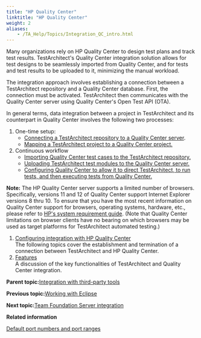 ```yaml
--- 
title: "HP Quality Center"
linktitle: "HP Quality Center"
weight: 2
aliases: 
    - /TA_Help/Topics/Integration_QC_intro.html
---
```


Many organizations rely on HP Quality Center to design test plans and track test results. TestArchitect's Quality Center integration solution allows for test designs to be seamlessly imported from Quality Center, and for tests and test results to be uploaded to it, minimizing the manual workload.

The integration approach involves establishing a connection between a TestArchitect repository and a Quality Center database. First, the connection must be activated. TestArchitect then communicates with the Quality Center server using Quality Center's Open Test API \(OTA\).

In general terms, data integration between a project in TestArchitect and its counterpart in Quality Center involves the following two processes:

1.  One-time setup:
    -   [Connecting a TestArchitect repository to a Quality Center server](Integration_QC_connecting_repo_to_QC_server_step_1.html).
    -   [Mapping a TestArchitect project to a Quality Center project.](Integration_QC_connecting_repo_to_QC_server_step_2.html)
2.  Continuous workflow
    -   [Importing Quality Center test cases to the TestArchitect repository.](Integration_QC_test_development_step_1.html)
    -   [Uploading TestArchitect test modules to the Quality Center server.](Integration_QC_test_development_step_2.html)
    -   [Configuring Quality Center to allow it to direct TestArchitect, to run tests, and then executing tests from Quality Center.](Integration_QC_executing_from_QC.html)

**Note:** The HP Quality Center server supports a limited number of browsers. Specifically, versions 11 and 12 of Quality Center support Internet Explorer versions 8 thru 10. To ensure that you have the most recent information on Quality Center support for browsers, operating systems, hardware, etc., please refer to [HP's system requirement guide](https://hpln.hp.com/page/alm-qc-enterprise-technical-specifications). \(Note that Quality Center limitations on browser clients have no bearing on which browsers may be used as target platforms for TestArchitect automated testing.\)

1.  [Configuring integration with HP Quality Center](/TA_Help/Topics/Integration_QC_config.html)  
The following topics cover the establishment and termination of a connection between TestArchitect and HP Quality Center.
2.  [Features](/TA_Help/Topics/Integration_QC_test_development.html)  
A discussion of the key functionalities of TestArchitect and Quality Center integration.

**Parent topic:**[Integration with third-party tools](/TA_Help/Topics/Integration_def.html)

**Previous topic:**[Working with Eclipse](/TA_Help/Topics/Integration_eclipse_intro.html)

**Next topic:**[Team Foundation Server integration](/TA_Help/Topics/ug_MTM_def.html)

**Related information**  


[Default port numbers and port ranges](/TA_Administration/Topics/adm_port_number_port_ranges.html)

